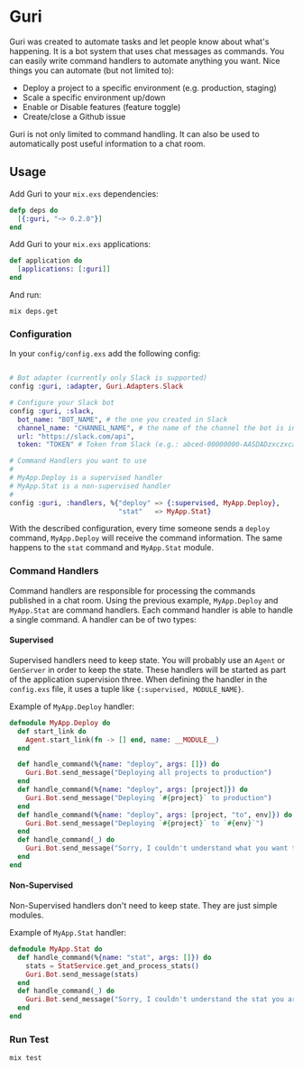 Guri
========

Guri was created to automate tasks and let people know about what's happening. It is a bot system that uses chat messages as commands. You can easily write command handlers to automate anything you want. Nice things you can automate (but not limited to):

* Deploy a project to a specific environment (e.g. production, staging)
* Scale a specific environment up/down
* Enable or Disable features (feature toggle)
* Create/close a Github issue

Guri is not only limited to command handling. It can also be used to automatically post useful information to a chat room.

Usage
-----

Add Guri to your `mix.exs` dependencies:

```elixir
defp deps do
  [{:guri, "~> 0.2.0"}]
end
```

Add Guri to your `mix.exs` applications:

```elixir
def application do
  [applications: [:guri]]
end
```

And run:

```
mix deps.get
```

### Configuration

In your `config/config.exs` add the following config:
```elixir

# Bot adapter (currently only Slack is supported)
config :guri, :adapter, Guri.Adapters.Slack

# Configure your Slack bot
config :guri, :slack,
  bot_name: "BOT_NAME", # the one you created in Slack
  channel_name: "CHANNEL_NAME", # the name of the channel the bot is in
  url: "https://slack.com/api",
  token: "TOKEN" # Token from Slack (e.g.: abced-00000000-AASDADzxczxcasd)

# Command Handlers you want to use
#
# MyApp.Deploy is a supervised handler
# MyApp.Stat is a non-supervised handler
#
config :guri, :handlers, %{"deploy" => {:supervised, MyApp.Deploy},
                           "stat"   => MyApp.Stat}
```

With the described configuration, every time someone sends a `deploy` command, `MyApp.Deploy` will receive the command information. The same happens to the `stat` command and `MyApp.Stat` module.

### Command Handlers

Command handlers are responsible for processing the commands published in a chat room. Using the previous example, `MyApp.Deploy` and `MyApp.Stat` are command handlers. Each command handler is able to handle a single command. A handler can be of two types:

#### Supervised

Supervised handlers need to keep state. You will probably use an `Agent` or `GenServer` in order to keep the state. These handlers will be started as part of the application supervision three. When defining the handler in the `config.exs` file, it uses a tuple like `{:supervised, MODULE_NAME}`.

Example of `MyApp.Deploy` handler:

```elixir
defmodule MyApp.Deploy do
  def start_link do
    Agent.start_link(fn -> [] end, name: __MODULE__)
  end

  def handle_command(%{name: "deploy", args: []}) do
    Guri.Bot.send_message("Deploying all projects to production")
  end
  def handle_command(%{name: "deploy", args: [project]}) do
    Guri.Bot.send_message("Deploying `#{project}` to production")
  end
  def handle_command(%{name: "deploy", args: [project, "to", env]}) do
    Guri.Bot.send_message("Deploying `#{project}` to `#{env}`")
  end
  def handle_command(_) do
    Guri.Bot.send_message("Sorry, I couldn't understand what you want to deploy")
  end
end
```

#### Non-Supervised

Non-Supervised handlers don't need to keep state. They are just simple modules.

Example of `MyApp.Stat` handler:

```elixir
defmodule MyApp.Stat do
  def handle_command(%{name: "stat", args: []}) do
    stats = StatService.get_and_process_stats()
    Guri.Bot.send_message(stats)
  end
  def handle_command(_) do
    Guri.Bot.send_message("Sorry, I couldn't understand the stat you are looking for")
  end
end
```

### Run Test

```
mix test
```
